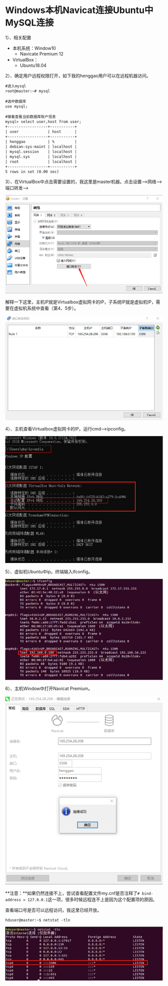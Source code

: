 # Windows本机Navicat连接Ubuntu中MySQL连接

1）、相关配置

- 本机系统：Window10
  - Navicate Premium 12
- VirtualBox：
  - Ubuntu18.04

2）、确定用户远程权限打开，如下我的henggao用户可以在远程机器访问。

```shell
#进入mysql
root@master:~# mysql

#选中数据库
use mysql;

#接着查看当前数据库账户信息
mysql> select user,host from user;
+------------------+-----------+
| user             | host      |
+------------------+-----------+
| henggao          | %         |
| debian-sys-maint | localhost |
| mysql.session    | localhost |
| mysql.sys        | localhost |
| root             | localhost |
+------------------+-----------+
5 rows in set (0.00 sec)
```

3）、在VirtualBox中点击需要设置的，我这里是master机器。点击设置-->网络-->端口转发-->

![](IMG/微信截图_20190528201724.png)

解释一下这里，主机IP就是Virtualbox虚拟网卡的IP，子系统IP就是虚拟机IP，需要在虚拟机系统中查看（第4、5步）。

![](IMG/微信截图_20190528201851.png)

4）、主机查看Virtualbox虚拟网卡的IP。运行cmd-->ipconfig。

![](IMG/微信截图_20190528202152.png)

5）、虚拟机Ubuntu中ip。终端输入ifconfig。

![](IMG/微信截图_20190528202524.png)

6）、主机Window中打开Navicat Premium。

![](IMg/微信截图_20190528202740.png)

**注意：**如果仍然连接不上，尝试查看配置文件my.cnf是否注释了`# bind-address = 127.0.0.1`这一项，很多时候远程连不上是因为这个配置项的原因。

查看端口号是否可以远程访问，我这里已经开放。

```shell
hduser@master:~$ netstat -tln
```

![](IMG/微信截图_20190528203623.png)